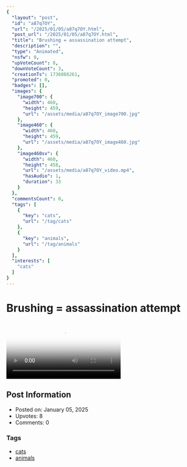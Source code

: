 ```yaml
---
{
  "layout": "post",
  "id": "a87q7OY",
  "url": "/2025/01/05/a87q7OY.html",
  "post_url": "/2025/01/05/a87q7OY.html",
  "title": "Brushing = assassination attempt",
  "description": "",
  "type": "Animated",
  "nsfw": 0,
  "upVoteCount": 8,
  "downVoteCount": 3,
  "creationTs": 1736088261,
  "promoted": 0,
  "badges": [],
  "images": {
    "image700": {
      "width": 460,
      "height": 459,
      "url": "/assets/media/a87q7OY_image700.jpg"
    },
    "image460": {
      "width": 460,
      "height": 459,
      "url": "/assets/media/a87q7OY_image460.jpg"
    },
    "image460sv": {
      "width": 460,
      "height": 458,
      "url": "/assets/media/a87q7OY_video.mp4",
      "hasAudio": 1,
      "duration": 33
    }
  },
  "commentsCount": 0,
  "tags": [
    {
      "key": "cats",
      "url": "/tag/cats"
    },
    {
      "key": "animals",
      "url": "/tag/animals"
    }
  ],
  "interests": [
    "cats"
  ]
}
---
```


# Brushing = assassination attempt

<video controls playsinline loop poster="/assets/media/a87q7OY_image460.jpg">
  <source src="/assets/media/a87q7OY_video.mp4" type="video/mp4">
  Your browser does not support the video tag.
</video>

## Post Information

- Posted on: January 05, 2025
- Upvotes: 8
- Comments: 0

### Tags

- [cats](/tag/cats)
- [animals](/tag/animals)
